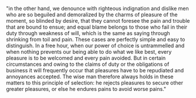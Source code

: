 "in the other hand, we denounce with righteous indignation and dislike men who are
so beguiled and demoralized by the charms of pleasure of the moment, so blinded by 
desire, that they cannot foresee the pain and trouble that are bound to ensue; and
equal blame belongs to those who fail in their duty through weakness of will, which 
is the same as saying through shrinking from toil and pain. These cases are 
perfectly simple and easy to distinguish. In a free hour, when our power of choice 
is untrammelled and when nothing prevents our being able to do what we like best,
every pleasure is to be welcomed and every pain avoided. But in certain 
circumstances and owing to the claims of duty or the obligations of business it 
will frequently occur that pleasures have to be repudiated and annoyances accepted. The wise man therefore always 
holds in these matters to this principle of selection: he rejects pleasures to secure other greater pleasures, or else he endures pains to avoid worse pains."